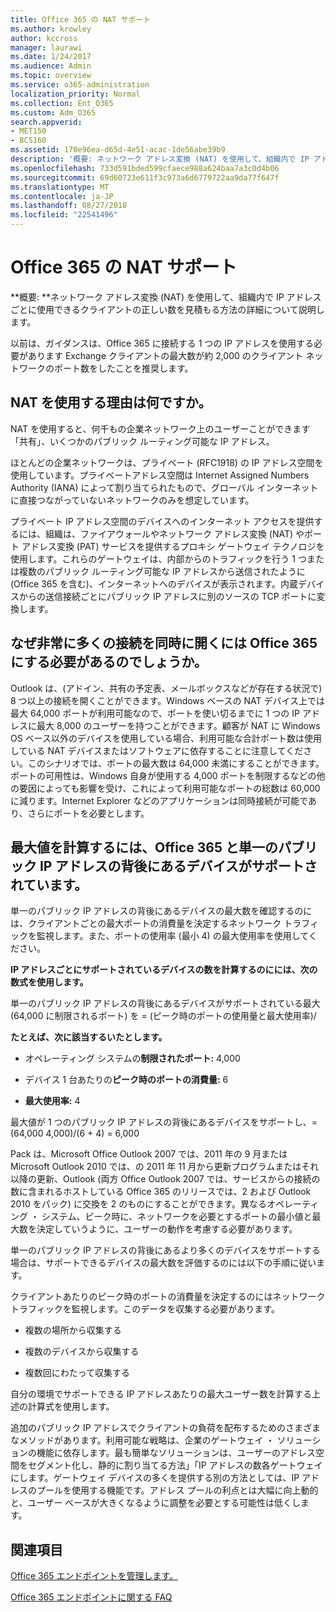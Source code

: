 ```yaml
---
title: Office 365 の NAT サポート
ms.author: krowley
author: kccross
manager: laurawi
ms.date: 1/24/2017
ms.audience: Admin
ms.topic: overview
ms.service: o365-administration
localization_priority: Normal
ms.collection: Ent_O365
ms.custom: Adm_O365
search.appverid:
- MET150
- BCS160
ms.assetid: 170e96ea-d65d-4e51-acac-1de56abe39b9
description: '概要: ネットワーク アドレス変換 (NAT) を使用して、組織内で IP アドレスごとに使用できるクライアントの正しい数を見積もる方法の詳細について説明します。'
ms.openlocfilehash: 733d591bded599cfaece988a624baa7a3c0d4b06
ms.sourcegitcommit: 69d60723e611f3c973a6d6779722aa9da77f647f
ms.translationtype: MT
ms.contentlocale: ja-JP
ms.lasthandoff: 08/27/2018
ms.locfileid: "22541496"
---
```

# <a name="nat-support-with-office-365"></a>Office 365 の NAT サポート

 **概要: **ネットワーク アドレス変換 (NAT) を使用して、組織内で IP アドレスごとに使用できるクライアントの正しい数を見積もる方法の詳細について説明します。 
  
以前は、ガイダンスは、Office 365 に接続する 1 つの IP アドレスを使用する必要があります Exchange クライアントの最大数が約 2,000 のクライアント ネットワークのポート数をしたことを推奨します。
  
## <a name="why-use-nat"></a>NAT を使用する理由は何ですか。

NAT を使用すると、何千もの企業ネットワーク上のユーザーことができます「共有」、いくつかのパブリック ルーティング可能な IP アドレス。
  
ほとんどの企業ネットワークは、プライベート (RFC1918) の IP アドレス空間を使用しています。プライベートアドレス空間は Internet Assigned Numbers Authority (IANA) によって割り当てられたもので、グローバル インターネットに直接つながっていないネットワークのみを想定しています。
  
プライベート IP アドレス空間のデバイスへのインターネット アクセスを提供するには、組織は、ファイアウォールやネットワーク アドレス変換 (NAT) やポート アドレス変換 (PAT) サービスを提供するプロキシ ゲートウェイ テクノロジを使用します。これらのゲートウェイは、内部からのトラフィックを行う 1 つまたは複数のパブリック ルーティング可能な IP アドレスから送信されたように (Office 365 を含む)、インターネットへのデバイスが表示されます。内蔵デバイスからの送信接続ごとにパブリック IP アドレスに別のソースの TCP ポートに変換します。 
  
## <a name="why-do-you-need-to-have-so-many-connections-open-to-office-365-at-the-same-time"></a>なぜ非常に多くの接続を同時に開くには Office 365 にする必要があるのでしょうか。

Outlook は、(アドイン、共有の予定表、メールボックスなどが存在する状況で) 8 つ以上の接続を開くことができます。Windows ベースの NAT デバイス上では最大 64,000 ポートが利用可能なので、ポートを使い切るまでに 1 つの IP アドレスに最大 8,000 のユーザーを持つことができます。顧客が NAT に Windows OS ベース以外のデバイスを使用している場合、利用可能な合計ポート数は使用している NAT デバイスまたはソフトウェアに依存することに注意してください。このシナリオでは、ポートの最大数は 64,000 未満にすることができます。ポートの可用性は、Windows 自身が使用する 4,000 ポートを制限するなどの他の要因によっても影響を受け、これによって利用可能なポートの総数は 60,000 に減ります。Internet Explorer などのアプリケーションは同時接続が可能であり、さらにポートを必要とします。
  
## <a name="calculating-maximum-supported-devices-behind-a-single-public-ip-address-with-office-365"></a>最大値を計算するには、Office 365 と単一のパブリック IP アドレスの背後にあるデバイスがサポートされています。

単一のパブリック IP アドレスの背後にあるデバイスの最大数を確認するのには、クライアントごとの最大ポートの消費量を決定するネットワーク トラフィックを監視します。また、ポートの使用率 (最小 4) の最大使用率を使用してください。 
  
 **IP アドレスごとにサポートされているデバイスの数を計算するのにには、次の数式を使用します。**
  
単一のパブリック IP アドレスの背後にあるデバイスがサポートされている最大 (64,000 に制限されるポート) を = (ピーク時のポートの使用量と最大使用率)/
  
 **たとえば、次に該当するいたとします。**
  
- オペレーティング システムの**制限されたポート:** 4,000 
    
- デバイス 1 台あたりの**ピーク時のポートの消費量:** 6 
    
- **最大使用率:** 4 
    
最大値が 1 つのパブリック IP アドレスの背後にあるデバイスをサポートし、= (64,000 4,000)/(6 + 4) = 6,000
  
Pack は、Microsoft Office Outlook 2007 では、2011 年の 9 月または Microsoft Outlook 2010 では、の 2011 年 11 月から更新プログラムまたはそれ以降の更新、Outlook (両方 Office Outlook 2007 では、サービスからの接続の数に含まれるホストしている Office 365 のリリースでは、2 および Outlook 2010 をパック) に交換を 2 のものにすることができます。異なるオペレーティング ・ システム、ピーク時に、ネットワークを必要とするポートの最小値と最大数を決定していうように、ユーザーの動作を考慮する必要があります。
  
単一のパブリック IP アドレスの背後にあるより多くのデバイスをサポートする場合は、サポートできるデバイスの最大数を評価するのには以下の手順に従います。
  
クライアントあたりのピーク時のポートの消費量を決定するのにはネットワーク トラフィックを監視します。このデータを収集する必要があります。
  
- 複数の場所から収集する
    
- 複数のデバイスから収集する
    
- 複数回にわたって収集する
    
自分の環境でサポートできる IP アドレスあたりの最大ユーザー数を計算する上述の計算式を使用します。
  
追加のパブリック IP アドレスでクライアントの負荷を配布するためのさまざまなメソッドがあります。利用可能な戦略は、企業のゲートウェイ ・ ソリューションの機能に依存します。最も簡単なソリューションは、ユーザーのアドレス空間をセグメント化し、静的に割り当てる方法」「IP アドレスの数各ゲートウェイにします。ゲートウェイ デバイスの多くを提供する別の方法としては、IP アドレスのプールを使用する機能です。アドレス プールの利点とは大幅に向上動的と、ユーザー ベースが大きくなるように調整を必要とする可能性は低くします。
  
## <a name="see-also"></a>関連項目

[Office 365 エンドポイントを管理します。](https://support.office.com/article/99cab9d4-ef59-4207-9f2b-3728eb46bf9a)
  
[Office 365 エンドポイントに関する FAQ](https://support.office.com/article/d4088321-1c89-4b96-9c99-54c75cae2e6d)

